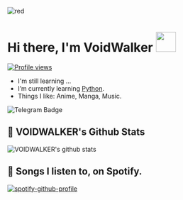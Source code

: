 ![red](https://telegra.ph/file/3ad4989b2934e7caabb4f.jpg)

# Hi there, I'm VoidWalker <img src="https://raw.githubusercontent.com/MartinHeinz/MartinHeinz/master/wave.gif" width="45px">
[![Profile views](https://gpvc.arturio.dev/voidwalkerkek)](https://github.com/voidwalkerkek)                                                                                                                  
- I'm still learning ...
- I’m currently learning [Python](https://python.org).
- Things I like: Anime, Manga, Music.

![Telegram Badge](https://img.shields.io/badge/-VoidWalker-1ca0f1?style=flat-square&logo=telegram&logoColor=white&link=https://t.me/VoidWalker)

## 🎯 **VOIDWALKER's Github Stats**
![VOIDWALKER's github stats](https://github-readme-stats.vercel.app/api?username=VOIDWALKERKEK&show_icons=true&theme=tokyonight)


## 🎵 **Songs I listen to, on Spotify.**
[![spotify-github-profile](https://spotify-github-profile.vercel.app/api/view?uid=qzo8sk85ihw4i4fhunrtzu203&cover_image=true&theme=natemoo-re)](https://spotify-github-profile.vercel.app/api/view?uid=qzo8sk85ihw4i4fhunrtzu203&redirect=true)
